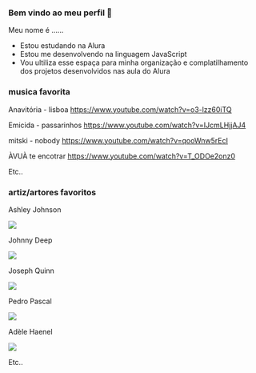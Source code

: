 ### Bem vindo ao meu perfil 🌊

Meu nome é ...... 

 - Estou estudando na Alura 
 - Estou me desenvolvendo na linguagem JavaScript
 - Vou ultiliza esse espaça para minha organização e complatilhamento dos projetos desenvolvidos nas aula do Alura

### musica favorita
Anavitória  - lisboa https://www.youtube.com/watch?v=o3-lzz60iTQ

Emicida - passarinhos https://www.youtube.com/watch?v=IJcmLHjjAJ4

mitski - nobody https://www.youtube.com/watch?v=qooWnw5rEcI

ÀVUÀ te encotrar https://www.youtube.com/watch?v=T_ODOe2onz0

Etc..

### artiz/artores favoritos
Ashley Johnson

![](https://media1.giphy.com/media/v1.Y2lkPTc5MGI3NjExMGE1aXlzeDc0b253MGp1N2FiNDlhejhlZHQxMXBiM3B1MDNuMzh2OCZlcD12MV9pbnRlcm5hbF9naWZfYnlfaWQmY3Q9Zw/qGoK1JXnKlf5qcNmJl/giphy.gif)

Johnny Deep

![](https://media1.tenor.com/m/8Af6z1P9v1UAAAAC/johnny-depp-huh.gif)

Joseph Quinn

![](https://media1.tenor.com/m/k_tFgTecAZoAAAAC/joequinngifs-joseph-quinn.gif)

Pedro Pascal

![](https://media1.tenor.com/m/bRSZosiTOygAAAAC/startled-pedro-pascal.gif)

Adèle Haenel

![](https://64.media.tumblr.com/6fcf079aedc47d30b4cec6a8c722b056/5c49fb68b1956208-35/s540x810/81e1f1ee0a12e81b4af24ab69c444a24cc7a70d6.gifv)

Etc..

